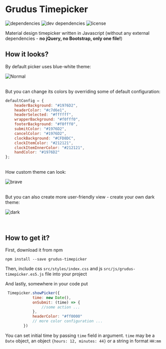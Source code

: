 # Grudus Timepicker

![dependencies](https://img.shields.io/david/grudus/timepicker.svg?style=flat-square)
![dev dependencies](https://img.shields.io/david/dev/grudus/timepicker.svg?style=flat-square)
![license](https://img.shields.io/github/license/grudus/timepicker.svg?style=flat-square)

Material design timepicker written in Javascript (without any external dependencies - **no jQuery, no Bootstrap, only one file!**)

## How it looks?

By default picker uses blue-white theme:

![Normal](https://user-images.githubusercontent.com/18220458/29241865-a3f13518-7f82-11e7-99b2-c0fafe807b40.png)

<br/>
But you can change its colors by overriding some of default configuration:

````javascript
defaultConfig = {
    headerBackground: "#1976D2",
    headerColor: "#c7d6e1",
    headerSelected: "#ffffff",
    wrapperBackground: "#f0fff0",
    footerBackground: "#f0fff0",
    submitColor: "#1976D2",
    cancelColor: "#1976D2",
    clockBackground: "#CFD8DC",
    clockItemColor: "#212121",
    clockItemInnerColor: "#212121",
    handColor: "#1976D2"
};
````

<br/>
How custom theme can look:
<br/>

![brave](https://user-images.githubusercontent.com/18220458/29241863-a3ee3f3e-7f82-11e7-8b10-14a874813de2.png)

<br/>
But you can also create more user-friendly view - create your own dark theme:
<br/>

![dark](https://user-images.githubusercontent.com/18220458/29241864-a3f0d6d6-7f82-11e7-9349-27fed0fd0480.png)

<br />

## How to get it?

First, download it from npm 

````
npm install --save grudus-timepicker
```` 

Then, include css `src/styles/index.css`  and js `src/js/grudus-timepicker.es5.js`  file into your project


And lastly, somewhere in your code put 

````javascript
 Timepicker.showPicker({
            time: new Date(),
            onSubmit: (time) => {
                //some action ...
            },
            headerColor: "#ff0000"       
            // more color configuration ...
        })
````

You can set initial time by passing `time` field in argument. `time` may be a `Date` object, an object `{hours: 12, minutes: 44}` or a string in format `HH:mm`
